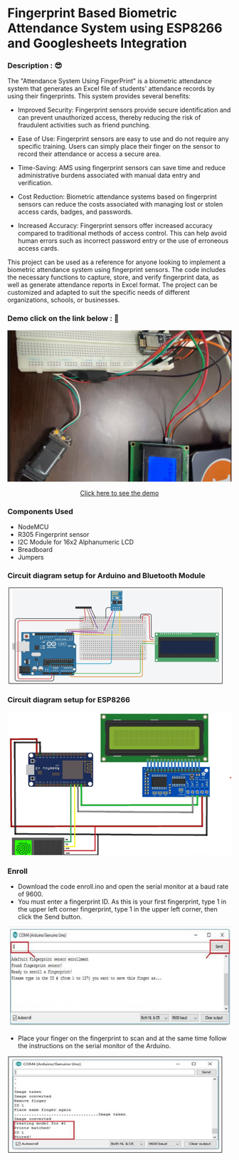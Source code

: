 # Fingerprint Based Biometric Attendance System using ESP8266 and Googlesheets Integration

### Description : :sunglasses:
<p>
The "Attendance System Using FingerPrint" is a biometric attendance system that generates an Excel file of students' attendance records by using their fingerprints. This system provides several benefits:
</p>

- Improved Security: Fingerprint sensors provide secure identification and can prevent unauthorized access, thereby reducing the risk of fraudulent activities such as friend punching.

- Ease of Use: Fingerprint sensors are easy to use and do not require any specific training. Users can simply place their finger on the sensor to record their attendance or access a secure area.

- Time-Saving: AMS using fingerprint sensors can save time and reduce administrative burdens associated with manual data entry and verification.

- Cost Reduction: Biometric attendance systems based on fingerprint sensors can reduce the costs associated with managing lost or stolen access cards, badges, and passwords.

- Increased Accuracy: Fingerprint sensors offer increased accuracy compared to traditional methods of access control. This can help avoid human errors such as incorrect password entry or the use of erroneous access cards.

<p>
This project can be used as a reference for anyone looking to implement a biometric attendance system using fingerprint sensors. The code includes the necessary functions to capture, store, and verify fingerprint data, as well as generate attendance reports in Excel format. The project can be customized and adapted to suit the specific needs of different organizations, schools, or businesses.

</p>

### Demo  __click on the link below__ : :100:
 
<div align="center" >

<a style href="https://www.youtube.com/watch?v=E_con5U-uD0" >
<img  src="https://github.com/BoutainaELYAZIJI/Fingerprint-Based-Biometric-Attendance-System-using-ESP8266-and-Googlesheets-Integration/blob/main/IMGproject.png" >
<p>Click here to see the demo</p>
 
</a>

</div>


### Components Used
- NodeMCU
- R305 Fingerprint sensor
- I2C Module for 16x2 Alphanumeric LCD
- Breadboard
- Jumpers

### Circuit diagram setup for Arduino and  Bluetooth Module


<img  src="https://github.com/BoutainaELYAZIJI/Fingerprint-Based-Biometric-Attendance-System-using-ESP8266-and-Googlesheets-Integration/blob/main/Circuit_Arduino.png" >

### Circuit diagram setup for ESP8266

<img  src="https://github.com/BoutainaELYAZIJI/Fingerprint-Based-Biometric-Attendance-System-using-ESP8266-and-Googlesheets-Integration/blob/main/Circuit_Diagram_ESP8266.png" >

### Enroll 

- Download the code enroll.ino and open the serial monitor at a baud rate of 9600.
- You must enter a fingerprint ID. As this is your first fingerprint, type 1 in the upper left corner fingerprint, type 1 in the upper left corner, then click the Send button.
<img  src="https://github.com/BoutainaELYAZIJI/Fingerprint-Based-Biometric-Attendance-System-using-ESP8266-and-Googlesheets-Integration/blob/main/Enroll.png" >

- Place your finger on the fingerprint to scan and at the same time follow the instructions on the serial monitor of the Arduino.

<img  src="https://github.com/BoutainaELYAZIJI/Fingerprint-Based-Biometric-Attendance-System-using-ESP8266-and-Googlesheets-Integration/blob/main/Student_Creation.png" >
